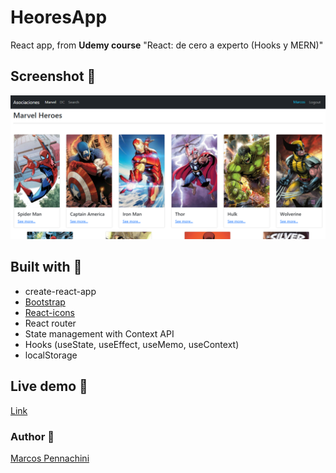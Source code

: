 # HeoresApp

React app, from **Udemy course** "React: de cero a experto (Hooks y MERN)"

## Screenshot 📸

![screenshot](./screenshot.png)

## Built with 🔨

- create-react-app
- [Bootstrap](https://getbootstrap.com/)
- [React-icons](https://react-icons.github.io/react-icons)
- React router
- State management with Context API
- Hooks (useState, useEffect, useMemo, useContext)
- localStorage

## Live demo 📎

[Link](https://heroes-app-seven.vercel.app)

### Author 🧔

[Marcos Pennachini](https://linkedin/in/marcos-pennachini)
